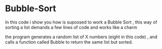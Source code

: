 # Bubble-Sort

In this code i show you how is supossed to work a Bubble Sort , this way of sorting a list demands a few lines of code and works like a charm

the program generates a random list of X numbers (eight in this code) , and calls a function called Bubble to return the same list but sorted.

